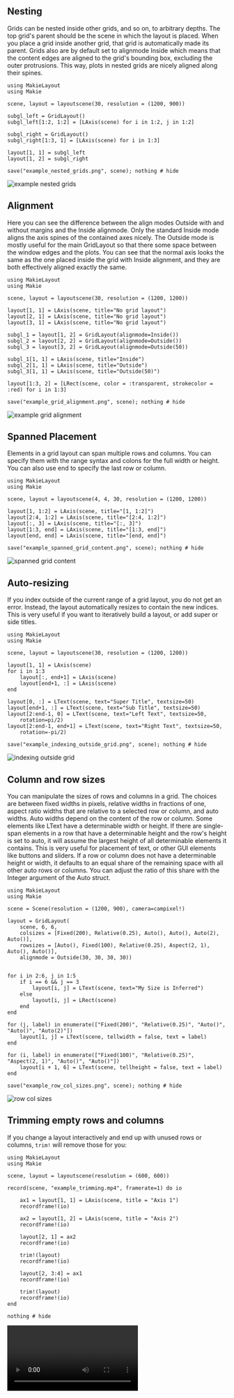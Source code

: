 ## Nesting

Grids can be nested inside other grids, and so on, to arbitrary depths. The top
grid's parent should be the scene in which the layout is placed. When you place
a grid inside another grid, that grid is automatically made its parent. Grids
also are by default set to alignmode Inside which means that the content edges
are aligned to the grid's bounding box, excluding the outer protrusions. This way,
plots in nested grids are nicely aligned along their spines.

```@example
using MakieLayout
using Makie

scene, layout = layoutscene(30, resolution = (1200, 900))

subgl_left = GridLayout()
subgl_left[1:2, 1:2] = [LAxis(scene) for i in 1:2, j in 1:2]

subgl_right = GridLayout()
subgl_right[1:3, 1] = [LAxis(scene) for i in 1:3]

layout[1, 1] = subgl_left
layout[1, 2] = subgl_right

save("example_nested_grids.png", scene); nothing # hide
```

![example nested grids](example_nested_grids.png)

## Alignment

Here you can see the difference between the align modes Outside with and without
margins and the Inside alignmode. Only the standard Inside mode aligns the axis
spines of the contained axes nicely. The Outside mode is mostly useful for the
main GridLayout so that there some space between the window edges and the plots.
You can see that the normal axis looks the same as the one placed inside the
grid with Inside alignment, and they are both effectively aligned exactly the same.

```@example
using MakieLayout
using Makie

scene, layout = layoutscene(30, resolution = (1200, 1200))

layout[1, 1] = LAxis(scene, title="No grid layout")
layout[2, 1] = LAxis(scene, title="No grid layout")
layout[3, 1] = LAxis(scene, title="No grid layout")

subgl_1 = layout[1, 2] = GridLayout(alignmode=Inside())
subgl_2 = layout[2, 2] = GridLayout(alignmode=Outside())
subgl_3 = layout[3, 2] = GridLayout(alignmode=Outside(50))

subgl_1[1, 1] = LAxis(scene, title="Inside")
subgl_2[1, 1] = LAxis(scene, title="Outside")
subgl_3[1, 1] = LAxis(scene, title="Outside(50)")

layout[1:3, 2] = [LRect(scene, color = :transparent, strokecolor = :red) for i in 1:3]

save("example_grid_alignment.png", scene); nothing # hide
```

![example grid alignment](example_grid_alignment.png)

## Spanned Placement

Elements in a grid layout can span multiple rows and columns. You can specify
them with the range syntax and colons for the full width or height. You can
also use end to specify the last row or column.

```@example
using MakieLayout
using Makie

scene, layout = layoutscene(4, 4, 30, resolution = (1200, 1200))

layout[1, 1:2] = LAxis(scene, title="[1, 1:2]")
layout[2:4, 1:2] = LAxis(scene, title="[2:4, 1:2]")
layout[:, 3] = LAxis(scene, title="[:, 3]")
layout[1:3, end] = LAxis(scene, title="[1:3, end]")
layout[end, end] = LAxis(scene, title="[end, end]")

save("example_spanned_grid_content.png", scene); nothing # hide
```

![spanned grid content](example_spanned_grid_content.png)

## Auto-resizing

If you index outside of the current range of a grid layout, you do not get an
error. Instead, the layout automatically resizes to contain the new indices.
This is very useful if you want to iteratively build a layout, or add super or
side titles.

```@example
using MakieLayout
using Makie

scene, layout = layoutscene(30, resolution = (1200, 1200))

layout[1, 1] = LAxis(scene)
for i in 1:3
    layout[:, end+1] = LAxis(scene)
    layout[end+1, :] = LAxis(scene)
end

layout[0, :] = LText(scene, text="Super Title", textsize=50)
layout[end+1, :] = LText(scene, text="Sub Title", textsize=50)
layout[2:end-1, 0] = LText(scene, text="Left Text", textsize=50,
    rotation=pi/2)
layout[2:end-1, end+1] = LText(scene, text="Right Text", textsize=50,
    rotation=-pi/2)

save("example_indexing_outside_grid.png", scene); nothing # hide
```

![indexing outside grid](example_indexing_outside_grid.png)

## Column and row sizes

You can manipulate the sizes of rows and columns in a grid. The choices are
between fixed widths in pixels, relative widths in fractions of one, aspect
ratio widths that are relative to a selected row or column, and auto widths.
Auto widths depend on the content of the row or column. Some elements like
LText have a determinable width or height. If there are single-span
elements in a row that have a determinable height and the row's height is set
to auto, it will assume the largest height of all determinable elements it contains.
This is very useful for placement of text, or other GUI elements like buttons
and sliders. If a row or column does not have a determinable height or width,
it defaults to an equal share of the remaining space with all other auto rows or
columns. You can adjust the ratio of this share with the Integer argument of the
Auto struct.

```@example
using MakieLayout
using Makie

scene = Scene(resolution = (1200, 900), camera=campixel!)

layout = GridLayout(
    scene, 6, 6,
    colsizes = [Fixed(200), Relative(0.25), Auto(), Auto(), Auto(2), Auto()],
    rowsizes = [Auto(), Fixed(100), Relative(0.25), Aspect(2, 1), Auto(), Auto()],
    alignmode = Outside(30, 30, 30, 30))


for i in 2:6, j in 1:5
    if i == 6 && j == 3
        layout[i, j] = LText(scene, text="My Size is Inferred")
    else
        layout[i, j] = LRect(scene)
    end
end

for (j, label) in enumerate(["Fixed(200)", "Relative(0.25)", "Auto()", "Auto()", "Auto(2)"])
    layout[1, j] = LText(scene, tellwidth = false, text = label)
end

for (i, label) in enumerate(["Fixed(100)", "Relative(0.25)", "Aspect(2, 1)", "Auto()", "Auto()"])
    layout[i + 1, 6] = LText(scene, tellheight = false, text = label)
end

save("example_row_col_sizes.png", scene); nothing # hide
```

![row col sizes](example_row_col_sizes.png)


## Trimming empty rows and columns

If you change a layout interactively and end up with unused rows or columns, `trim!`
will remove those for you:

```@example
using MakieLayout
using Makie

scene, layout = layoutscene(resolution = (600, 600))

record(scene, "example_trimming.mp4", framerate=1) do io

    ax1 = layout[1, 1] = LAxis(scene, title = "Axis 1")
    recordframe!(io)

    ax2 = layout[1, 2] = LAxis(scene, title = "Axis 2")
    recordframe!(io)

    layout[2, 1] = ax2
    recordframe!(io)

    trim!(layout)
    recordframe!(io)

    layout[2, 3:4] = ax1
    recordframe!(io)

    trim!(layout)
    recordframe!(io)
end

nothing # hide
```

![hiding decorations](example_trimming.mp4)
